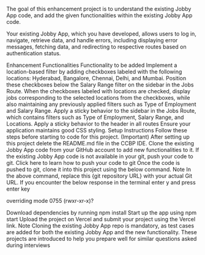 The goal of this enhancement project is to understand the existing Jobby App code, and add the given functionalities within the existing Jobby App code.

Your existing Jobby App, which you have developed, allows users to log in, navigate, retrieve data, and handle errors, including displaying error messages, fetching data, and redirecting to respective routes based on authentication status.

Enhancement Functionalities
Functionality to be added
Implement a location-based filter by adding checkboxes labeled with the following locations: Hyderabad, Bangalore, Chennai, Delhi, and Mumbai. Position these checkboxes below the Salary Range filter on the sidebar in the Jobs Route.
When the checkboxes labeled with locations are checked, display jobs corresponding to the selected locations from the checkboxes, while also maintaining any previously applied filters such as Type of Employment and Salary Range.
Apply a sticky behavior to the sidebar in the Jobs Route, which contains filters such as Type of Employment, Salary Range, and Locations.
Apply a sticky behavior to the header in all routes
Ensure your application maintains good CSS styling.
Setup Instructions
Follow these steps before starting to code for this project. (Important)
After setting up this project delete the README.md file in the CCBP IDE.
Clone the existing Jobby App code from your GitHub account to add new functionalities to it.
If the existing Jobby App code is not available in your git, push your code to git.
Click here to learn how to push your code to git
Once the code is pushed to git, clone it into this project using the below command.
Note
In the above command, replace this {git repository URL} with your actual Git URL.
If you encounter the below response in the terminal enter y and press enter key

overriding mode 0755 (rwxr-xr-x)?

Download dependencies by running npm install
Start up the app using npm start
Upload the project on Vercel and submit your project using the Vercel link.
Note
Cloning the existing Jobby App repo is mandatory, as test cases are added for both the existing Jobby App and the new functionality.
These projects are introduced to help you prepare well for similar questions asked during interviews
